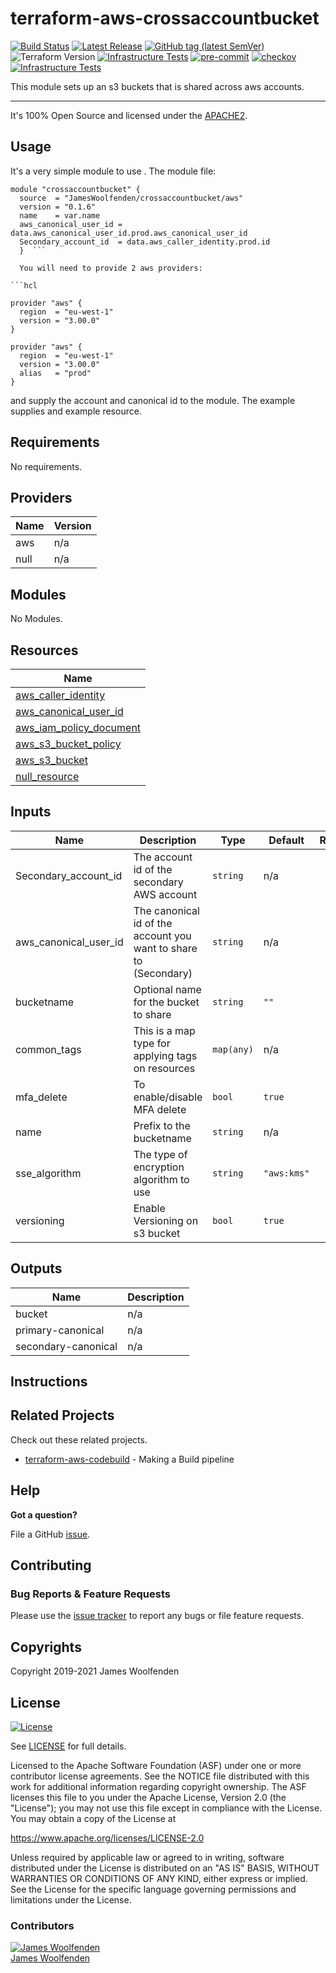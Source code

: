 # terraform-aws-crossaccountbucket

[![Build Status](https://github.com/JamesWoolfenden/terraform-aws-crossaccountbucket/workflows/Verify%20and%20Bump/badge.svg?branch=master)](https://github.com/JamesWoolfenden/terraform-aws-crossaccountbucket)
[![Latest Release](https://img.shields.io/github/release/JamesWoolfenden/terraform-aws-crossaccountbucket.svg)](https://github.com/JamesWoolfenden/terraform-aws-crossaccountbucket/releases/latest)
[![GitHub tag (latest SemVer)](https://img.shields.io/github/tag/JamesWoolfenden/terraform-aws-crossaccountbucket.svg?label=latest)](https://github.com/JamesWoolfenden/terraform-aws-crossaccountbucket/releases/latest)
![Terraform Version](https://img.shields.io/badge/tf-%3E%3D0.14.0-blue.svg)
[![Infrastructure Tests](https://www.bridgecrew.cloud/badges/github/JamesWoolfenden/terraform-aws-crossaccountbucket/cis_aws)](https://www.bridgecrew.cloud/link/badge?vcs=github&fullRepo=JamesWoolfenden%2Fterraform-aws-crossaccountbucket&benchmark=CIS+AWS+V1.2)
[![pre-commit](https://img.shields.io/badge/pre--commit-enabled-brightgreen?logo=pre-commit&logoColor=white)](https://github.com/pre-commit/pre-commit)
[![checkov](https://img.shields.io/badge/checkov-verified-brightgreen)](https://www.checkov.io/)
[![Infrastructure Tests](https://www.bridgecrew.cloud/badges/github/jameswoolfenden/terraform-aws-crossaccountbucket/general)](https://www.bridgecrew.cloud/link/badge?vcs=github&fullRepo=JamesWoolfenden%2Fterraform-aws-crossaccountbucket&benchmark=INFRASTRUCTURE+SECURITY)

This module sets up an s3 buckets that is shared across aws accounts.

---

It's 100% Open Source and licensed under the [APACHE2](LICENSE).

## Usage

It's a very simple module to use .
The module file:

````make
module "crossaccountbucket" {
  source  = "JamesWoolfenden/crossaccountbucket/aws"
  version = "0.1.6"
  name    = var.name
  aws_canonical_user_id = data.aws_canonical_user_id.prod.aws_canonical_user_id
  Secondary_account_id  = data.aws_caller_identity.prod.id
  }  ```

  You will need to provide 2 aws providers:

```hcl

provider "aws" {
  region  = "eu-west-1"
  version = "3.00.0"
}

provider "aws" {
  region  = "eu-west-1"
  version = "3.00.0"
  alias   = "prod"
}

````

and supply the account and canonical id to the module. The example supplies and example resource.

<!-- BEGINNING OF PRE-COMMIT-TERRAFORM DOCS HOOK -->
## Requirements

No requirements.

## Providers

| Name | Version |
|------|---------|
| aws | n/a |
| null | n/a |

## Modules

No Modules.

## Resources

| Name |
|------|
| [aws_caller_identity](https://registry.terraform.io/providers/hashicorp/aws/latest/docs/data-sources/caller_identity) |
| [aws_canonical_user_id](https://registry.terraform.io/providers/hashicorp/aws/latest/docs/data-sources/canonical_user_id) |
| [aws_iam_policy_document](https://registry.terraform.io/providers/hashicorp/aws/latest/docs/data-sources/iam_policy_document) |
| [aws_s3_bucket_policy](https://registry.terraform.io/providers/hashicorp/aws/latest/docs/resources/s3_bucket_policy) |
| [aws_s3_bucket](https://registry.terraform.io/providers/hashicorp/aws/latest/docs/resources/s3_bucket) |
| [null_resource](https://registry.terraform.io/providers/hashicorp/null/latest/docs/resources/resource) |

## Inputs

| Name | Description | Type | Default | Required |
|------|-------------|------|---------|:--------:|
| Secondary\_account\_id | The account id of the secondary AWS account | `string` | n/a | yes |
| aws\_canonical\_user\_id | The canonical id of the account you want to share to (Secondary) | `string` | n/a | yes |
| bucketname | Optional name for the bucket to share | `string` | `""` | no |
| common\_tags | This is a map type for applying tags on resources | `map(any)` | n/a | yes |
| mfa\_delete | To enable/disable MFA delete | `bool` | `true` | no |
| name | Prefix to the bucketname | `string` | n/a | yes |
| sse\_algorithm | The type of encryption algorithm to use | `string` | `"aws:kms"` | no |
| versioning | Enable Versioning on s3 bucket | `bool` | `true` | no |

## Outputs

| Name | Description |
|------|-------------|
| bucket | n/a |
| primary-canonical | n/a |
| secondary-canonical | n/a |
<!-- END OF PRE-COMMIT-TERRAFORM DOCS HOOK -->

## Instructions

## Related Projects

Check out these related projects.

- [terraform-aws-codebuild](https://github.com/jameswoolfenden/terraform-aws-codebuild) - Making a Build pipeline

## Help

**Got a question?**

File a GitHub [issue](https://github.com/jameswoolfenden/terraform-aws-crossaccountbucket/issues).

## Contributing

### Bug Reports & Feature Requests

Please use the [issue tracker](https://github.com/jameswoolfenden/terraform-aws-crossaccountbucket/issues) to report any bugs or file feature requests.

## Copyrights

Copyright 2019-2021 James Woolfenden

## License

[![License](https://img.shields.io/badge/License-Apache%202.0-blue.svg)](https://opensource.org/licenses/Apache-2.0)

See [LICENSE](LICENSE) for full details.

Licensed to the Apache Software Foundation (ASF) under one
or more contributor license agreements. See the NOTICE file
distributed with this work for additional information
regarding copyright ownership. The ASF licenses this file
to you under the Apache License, Version 2.0 (the
"License"); you may not use this file except in compliance
with the License. You may obtain a copy of the License at

<https://www.apache.org/licenses/LICENSE-2.0>

Unless required by applicable law or agreed to in writing,
software distributed under the License is distributed on an
"AS IS" BASIS, WITHOUT WARRANTIES OR CONDITIONS OF ANY
KIND, either express or implied. See the License for the
specific language governing permissions and limitations
under the License.

### Contributors

[![James Woolfenden][jameswoolfenden_avatar]][jameswoolfenden_homepage]<br/>[James Woolfenden][jameswoolfenden_homepage]

[jameswoolfenden_homepage]: https://github.com/jameswoolfenden
[jameswoolfenden_avatar]: https://github.com/jameswoolfenden.png?size=150
[github]: https://github.com/jameswoolfenden
[linkedin]: https://www.linkedin.com/in/jameswoolfenden/
[twitter]: https://twitter.com/JimWoolfenden
[share_twitter]: https://twitter.com/intent/tweet/?text=terraform-aws-crossaccountbucket&url=https://github.com/jameswoolfenden/terraform-aws-crossaccountbucket
[share_linkedin]: https://www.linkedin.com/shareArticle?mini=true&title=terraform-aws-crossaccountbucket&url=https://github.com/jameswoolfenden/terraform-aws-crossaccountbucket
[share_reddit]: https://reddit.com/submit/?url=https://github.com/jameswoolfenden/terraform-aws-crossaccountbucket
[share_facebook]: https://facebook.com/sharer/sharer.php?u=https://github.com/jameswoolfenden/terraform-aws-crossaccountbucket
[share_email]: mailto:?subject=terraform-aws-crossaccountbucket&body=https://github.com/jameswoolfenden/terraform-aws-crossaccountbucket
